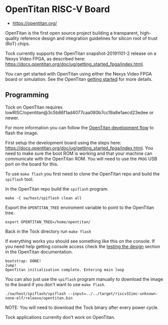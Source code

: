 OpenTitan RISC-V Board
=================

- https://opentitan.org/

OpenTitan is the first open source project building a transparent, high-quality reference design and integration guidelines for silicon root of trust (RoT) chips.

Tock currently supports the OpenTitan snapshot-20191101-2 release on a Nexys Video FPGA, as described here: https://docs.opentitan.org/doc/ug/getting_started_fpga/index.html.

You can get started with OpenTitan using either the Nexys Video FPGA board or simulation. See the OpenTitan [getting started](https://docs.opentitan.org/doc/ug/getting_started/index.html) for more details.

Programming
-----------

Tock on OpenTitan requires lowRISC/opentitan@3c5b86f1ad4077caa080b7cc19a8e1aecd23edee or newer.

For more information you can follow the [OpenTitan development flow](https://docs.opentitan.org/doc/ug/getting_started_fpga/index.html#testing-the-demo-design) to flash the image.

First setup the development board using the steps here: https://docs.opentitan.org/doc/ug/getting_started_fpga/index.html. You need to make sure the boot ROM is working and that your machine can communicate with the OpenTitan ROM. You will need to use the `PROG` USB port on the board for this.

To use `make flash` you first need to clone the OpenTitan repo and build the `spiflash` tool.

In the OpenTitan repo build the `spiflash` program.

```shell
make -C sw/host/spiflash clean all
```

Export the `OPENTITAN_TREE` enviroment variable to point to the OpenTitan tree.

```shell
export OPENTITAN_TREE=/home/opentitan/
```

Back in the Tock directory run `make flash`

If everything works you should see something like this on the console. If you need help getting console access check the [testing the design](https://docs.opentitan.org/doc/ug/getting_started_fpga/index.html#testing-the-demo-design) section in the OpenTitan documentation.

```
bootstrap: DONE!
Jump!
OpenTitan initialisation complete. Entering main loop
```

You can also just use the `spiflash` program manually to download the image to the board if you don't want to use `make flash`.

```shell
./sw/host/spiflash/spiflash --input=../../target/riscv32imc-unknown-none-elf/release/opentitan.bin
```

NOTE: You will need to download the Tock binary after every power cycle.

Tock applications currenlty don't work on OpenTitan.
